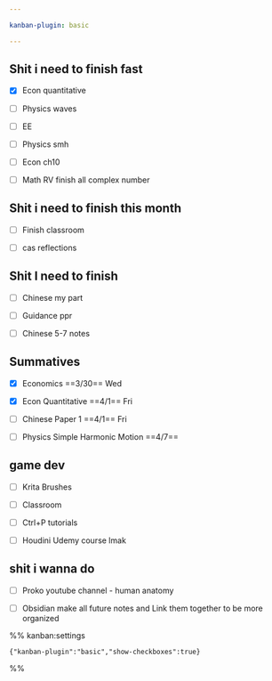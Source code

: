```yaml
---

kanban-plugin: basic

---
```


## Shit i need to finish fast

- [x] Econ quantitative
- [ ] Physics waves
- [ ] EE
- [ ] Physics smh
- [ ] Econ ch10
- [ ] Math RV finish all complex number


## Shit i need to finish this month

- [ ] Finish classroom
- [ ] cas reflections


## Shit I need to finish

- [ ] Chinese my part
- [ ] Guidance ppr
- [ ] Chinese 5-7 notes


## Summatives

- [x] Economics ==3/30== Wed
- [x] Econ Quantitative ==4/1== Fri
- [ ] Chinese Paper 1 ==4/1== Fri
- [ ] Physics Simple Harmonic Motion ==4/7==


## game dev

- [ ] Krita Brushes
- [ ] Classroom
- [ ] Ctrl+P tutorials
- [ ] Houdini Udemy course lmak


## shit i wanna do

- [ ] Proko youtube channel - human anatomy
- [ ] Obsidian make all future notes and Link them together to be more organized




%% kanban:settings
```
{"kanban-plugin":"basic","show-checkboxes":true}
```
%%